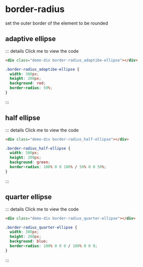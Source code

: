 # border-radius

set the outer border of the element to be rounded

## adaptive ellipse

<div class="demo-div border-radius_adaptibe-ellipse"></div>

::: details Click me to view the code
```html
<div class="demo-div border-radius_adaptibe-ellipse"></div>
```

```css
.border-radius_adaptibe-ellipse {
  width: 300px;
  height: 200px;
  background: red;
  border-radius: 50%;
}
```
:::

## half ellipse

<div class="demo-div border-radius_half-ellipse"></div>

::: details Click me to view the code
```html
<div class="demo-div border-radius_half-ellipse"></div>
```

```css
.border-radius_half-ellipse {
  width: 300px;
  height: 200px;
  background: green;
  border-radius: 100% 0 0 100% / 50% 0 0 50%;
}
```
:::

## quarter ellipse

<div class="demo-div border-radius_quarter-ellipse"></div>

::: details Click me to view the code
```html
<div class="demo-div border-radius_quarter-ellipse"></div>
```

```css
.border-radius_quarter-ellipse {
  width: 300px;
  height: 200px;
  background: blue;
  border-radius: 100% 0 0 0 / 100% 0 0 0;
}
```
:::

